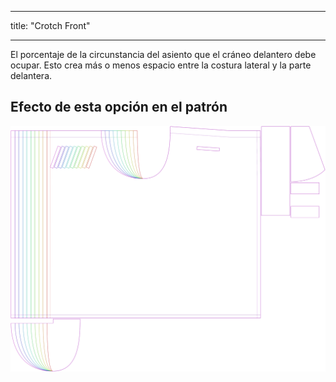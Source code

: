 - - -
title: "Crotch Front"
- - -

El porcentaje de la circunstancia del asiento que el cráneo delantero debe ocupar. Esto crea más o menos espacio entre la costura lateral y la parte delantera.

## Efecto de esta opción en el patrón

![Esta imagen muestra el efecto de esta opción superponiendo varias variantes que tienen un valor diferente para esta opción](waralee_crotchfront_sample.svg "Effect of this option on the pattern")
